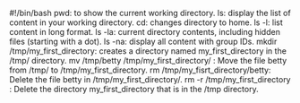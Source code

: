 #!/bin/bash
pwd: to show the current working directory.
ls: display the list of content in your working directory.
cd: changes directory to home.
ls -l: list content in long format.
ls -la: current directory contents, including hidden files (starting with a dot).
ls -na: display all content with group IDs.
mkdir /tmp/my_first_directory: creates a directory named my_first_directory in the /tmp/ directory.
mv /tmp/betty /tmp/my_first_directory/ : Move the file betty from /tmp/ to /tmp/my_first_directory.
rm /tmp/my_fisrt_directory/betty: Delete the file betty in /tmp/my_first_directory/.
rm -r /tmp/my_first_directory : Delete the directory my_first_directory that is in the /tmp directory.
